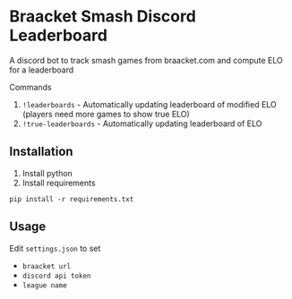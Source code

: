 # Braacket Smash Discord Leaderboard
A discord bot to track smash games from braacket.com and compute ELO for a leaderboard

Commands
1. `!leaderboards` - Automatically updating leaderboard of modified ELO (players need more games to show true ELO)
2. `!true-leaderboards` - Automatically updating leaderboard of ELO

## Installation
1. Install python
2. Install requirements

`pip install -r requirements.txt`

## Usage

Edit `settings.json` to set
* `braacket url`
* `discord api token`
* `league name`